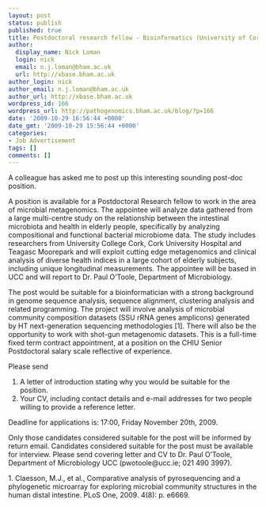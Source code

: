 ```yaml
---
layout: post
status: publish
published: true
title: Postdoctoral research fellow - Bioinformatics (University of Cork)
author:
  display_name: Nick Loman
  login: nick
  email: n.j.loman@bham.ac.uk
  url: http://xbase.bham.ac.uk
author_login: nick
author_email: n.j.loman@bham.ac.uk
author_url: http://xbase.bham.ac.uk
wordpress_id: 166
wordpress_url: http://pathogenomics.bham.ac.uk/blog/?p=166
date: '2009-10-29 16:56:44 +0000'
date_gmt: '2009-10-29 15:56:44 +0000'
categories:
- Job Advertisement
tags: []
comments: []
---
```

<p>A colleague has asked me to post up this interesting sounding post-doc position.</p>
<p>A position is available for a Postdoctoral Research fellow to work in the area of microbial metagenomics. The appointee will analyze data gathered from a large multi-centre study on the relationship between the intestinal microbiota and health in elderly people, specifically by analyzing compositional and functional bacterial microbiome data. The study includes researchers from University College Cork, Cork University Hospital and Teagasc Moorepark and will exploit cutting edge metagenomics and clinical analysis of diverse health indices in a large cohort of elderly subjects, including unique longitudinal measurements. The appointee will be based in UCC and will report to Dr. Paul O’Toole, Department of Microbiology.</p>
<p>The post would be suitable for a bioinformatician with a strong background in genome sequence analysis, sequence alignment, clustering analysis and related programming. The project will involve analysis of microbial community composition datasets (SSU rRNA genes amplicons) generated by HT next-generation sequencing methodologies [1]. There will also be the opportunity to work with shot-gun metagenomic datasets. This is a full-time fixed term contract appointment, at a position on the CHIU Senior Postdoctoral salary scale reflective of experience.</p>
<p>Please send</p>
<ol>
<li>A letter of introduction stating why you would be suitable for the position.</li>
<li>Your CV, including contact details and e-mail addresses for two people willing to provide a reference letter.</li>
</ol>
<p>Deadline for applications is: 17:00, Friday November 20th, 2009.</p>
<p>Only those candidates considered suitable for the post will be informed by return email. Candidates considered suitable for the post must be available for interview. Please send covering letter and CV to Dr. Paul O’Toole, Department of Microbiology UCC (pwotoole@ucc.ie; 021 490 3997).</p>
<p>1. Claesson, M.J., et al., Comparative analysis of pyrosequencing and a phylogenetic microarray for exploring microbial community structures in the human distal intestine. PLoS One, 2009. 4(8): p. e6669.</p>
